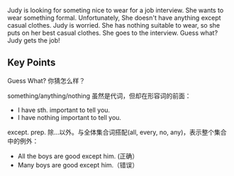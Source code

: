 Judy is looking for someting nice to wear for a job interview. She wants to wear something formal. Unfortunately, She doesn't have anything except casual clothes.
Judy is worried. She has nothing suitable to wear, so she puts on her best casual clothes. She goes to the interview. Guess what? Judy gets the job!

## Key Points
Guess What? 你猜怎么样？

something/anything/nothing 虽然是代词，但却在形容词的前面：
- I have sth. important to tell you.
- I have nothing important to tell you.

except. prep. 除...以外。与全体集合词搭配(all, every, no, any)，表示整个集合中的例外：
- All the boys are good except him. (正确）
- Many boys are good except him.（错误）

